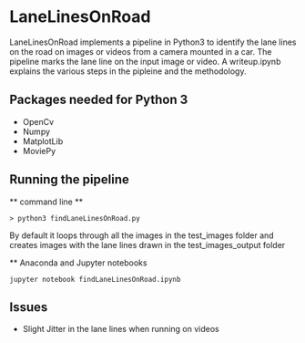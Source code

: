 # LaneLinesOnRoad

LaneLinesOnRoad implements a pipeline in Python3 to identify the lane lines on the road on images or videos from a camera mounted in a car. The pipeline marks the lane line on the input image or video. A writeup.ipynb explains the various steps in the pipleine and the methodology.

## Packages needed for Python 3
* OpenCv
* Numpy
* MatplotLib
* MoviePy

## Running the pipeline

** command line **

`> python3 findLaneLinesOnRoad.py`

By default it loops through all the images in the test_images folder and creates images with the lane lines drawn in the test_images_output folder


** Anaconda and Jupyter notebooks

`jupyter notebook findLaneLinesOnRoad.ipynb`

## Issues

* Slight Jitter in the lane lines when running on videos
